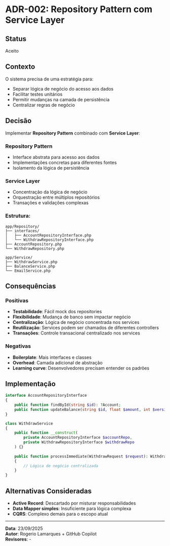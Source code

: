 # ADR-002: Repository Pattern com Service Layer

## Status
Aceito

## Contexto
O sistema precisa de uma estratégia para:
- Separar lógica de negócio do acesso aos dados
- Facilitar testes unitários
- Permitir mudanças na camada de persistência
- Centralizar regras de negócio

## Decisão
Implementar **Repository Pattern** combinado com **Service Layer**:

### Repository Pattern
- Interface abstrata para acesso aos dados
- Implementações concretas para diferentes fontes
- Isolamento da lógica de persistência

### Service Layer  
- Concentração da lógica de negócio
- Orquestração entre múltiplos repositórios
- Transações e validações complexas

### Estrutura:
```
app/Repository/
├── interfaces/
│   ├── AccountRepositoryInterface.php
│   └── WithdrawRepositoryInterface.php
├── AccountRepository.php
└── WithdrawRepository.php

app/Service/
├── WithdrawService.php
├── BalanceService.php
└── EmailService.php
```

## Consequências

### Positivas
- **Testabilidade**: Fácil mock dos repositories
- **Flexibilidade**: Mudança de banco sem impactar negócio
- **Centralização**: Lógica de negócio concentrada nos services
- **Reutilização**: Services podem ser chamados de diferentes controllers
- **Transações**: Controle transacional centralizado nos services

### Negativas
- **Boilerplate**: Mais interfaces e classes
- **Overhead**: Camada adicional de abstração
- **Learning curve**: Desenvolvedores precisam entender os padrões

## Implementação
```php
interface AccountRepositoryInterface 
{
    public function findById(string $id): ?Account;
    public function updateBalance(string $id, float $amount, int $version): bool;
}

class WithdrawService 
{
    public function __construct(
        private AccountRepositoryInterface $accountRepo,
        private WithdrawRepositoryInterface $withdrawRepo
    ) {}
    
    public function processImmediate(WithdrawRequest $request): WithdrawResult
    {
        // Lógica de negócio centralizada
    }
}
```

## Alternativas Consideradas
- **Active Record**: Descartado por misturar responsabilidades
- **Data Mapper simples**: Insuficiente para lógica complexa
- **CQRS**: Complexo demais para o escopo atual

---
**Data**: 23/09/2025  
**Autor**: Rogerio Lamarques + GitHub Copilot  
**Revisores**: -
